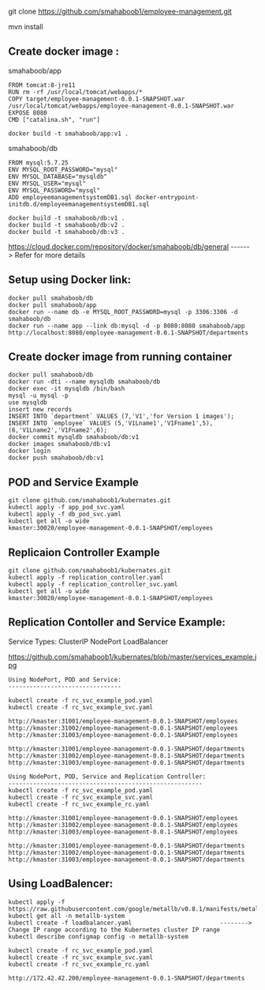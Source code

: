 git clone https://github.com/smahaboob1/employee-management.git

mvn install

Create docker image :
----------------------
smahaboob/app

    FROM tomcat:8-jre11
    RUN rm -rf /usr/local/tomcat/webapps/*
    COPY target/employee-management-0.0.1-SNAPSHOT.war /usr/local/tomcat/webapps/employee-management-0.0.1-SNAPSHOT.war
    EXPOSE 8080
    CMD ["catalina.sh", "run"]
    
    docker build -t smahaboob/app:v1 .
    
smahaboob/db

    FROM mysql:5.7.25
    ENV MYSQL_ROOT_PASSWORD="mysql"
    ENV MYSQL_DATABASE="mysqldb"
    ENV MYSQL_USER="mysql"
    ENV MYSQL_PASSWORD="mysql"
    ADD employeemanagementsystemDB1.sql docker-entrypoint-initdb.d/employeemanagementsystemDB1.sql
    
    docker build -t smahaboob/db:v1 .
    docker build -t smahaboob/db:v2 .
    docker build -t smahaboob/db:v3 .
    
   https://cloud.docker.com/repository/docker/smahaboob/db/general      ------> Refer for more details
    
Setup using Docker link:
------------------------
    docker pull smahaboob/db
    docker pull smahaboob/app
    docker run --name db -e MYSQL_ROOT_PASSWORD=mysql -p 3306:3306 -d smahaboob/db
    docker run --name app --link db:mysql -d -p 8080:8080 smahaboob/app
    http://localhost:8080/employee-management-0.0.1-SNAPSHOT/departments

Create docker image from running container
-----------------------------------------

    docker pull smahaboob/db
    docker run -dti --name mysqldb smahaboob/db
    docker exec -it mysqldb /bin/bash 
    mysql -u mysql -p
    use mysqldb 
    insert new records
    INSERT INTO `department` VALUES (7,'V1','for Version 1 images');
    INSERT INTO `employee` VALUES (5,'V1Lname1','V1Fname1',5),(6,'V1Lname2','V1Fname2',6);
    docker commit mysqldb smahaboob/db:v1
    docker images smahaboob/db:v1
    docker login
    docker push smahaboob/db:v1


POD and Service Example
------------------------

    git clone github.com/smahaboob1/kubernates.git
    kubectl apply -f app_pod_svc.yaml
    kubectl apply -f db_pod_svc.yaml
    kubectl get all -o wide
    kmaster:30020/employee-management-0.0.1-SNAPSHOT/employees

Replicaion Controller Example
-----------------------------

    git clone github.com/smahaboob1/kubernates.git
    kubectl apply -f replication_controller.yaml
    kubectl apply -f replication_controller_svc.yaml
    kubectl get all -o wide
    kmaster:30020/employee-management-0.0.1-SNAPSHOT/employees
    
Replication Contoller and Service Example:
-----------------------------------------
Service Types:
    ClusterIP
    NodePort
    LoadBalancer
    
https://github.com/smahaboob1/kubernates/blob/master/services_example.jpg

    Using NodePort, POD and Service:
    --------------------------------

    kubectl create -f rc_svc_example_pod.yaml
    kubectl create -f rc_svc_example_svc.yaml

    http://kmaster:31001/employee-management-0.0.1-SNAPSHOT/employees
    http://kmaster:31002/employee-management-0.0.1-SNAPSHOT/employees
    http://kmaster:31003/employee-management-0.0.1-SNAPSHOT/employees

    http://kmaster:31001/employee-management-0.0.1-SNAPSHOT/departments
    http://kmaster:31002/employee-management-0.0.1-SNAPSHOT/departments
    http://kmaster:31003/employee-management-0.0.1-SNAPSHOT/departments
    
    Using NodePort, POD, Service and Replication Controller:
    -------------------------------------------------------
    kubectl create -f rc_svc_example_pod.yaml
    kubectl create -f rc_svc_example_svc.yaml
    kubectl create -f rc_svc_example_rc.yaml

    http://kmaster:31001/employee-management-0.0.1-SNAPSHOT/employees
    http://kmaster:31002/employee-management-0.0.1-SNAPSHOT/employees
    http://kmaster:31003/employee-management-0.0.1-SNAPSHOT/employees

    http://kmaster:31001/employee-management-0.0.1-SNAPSHOT/departments
    http://kmaster:31002/employee-management-0.0.1-SNAPSHOT/departments
    http://kmaster:31003/employee-management-0.0.1-SNAPSHOT/departments

Using LoadBalencer:
-------------------
    kubectl apply -f https://raw.githubusercontent.com/google/metallb/v0.8.1/manifests/metallb.yaml
    kubectl get all -n metallb-system
    kubectl create -f loadbalancer.yaml                         --------> Change IP range according to the Kubernetes cluster IP range
    kubectl describe configmap config -n metallb-system
    
    kubectl create -f rc_svc_example_pod.yaml
    kubectl create -f rc_svc_example_svc.yaml
    kubectl create -f rc_svc_example_rc.yaml
    
    http://172.42.42.200/employee-management-0.0.1-SNAPSHOT/departments
    
